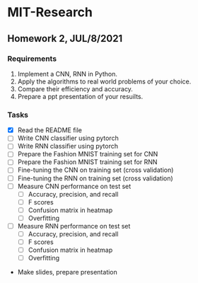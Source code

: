 # MIT-Research

## Homework 2, JUL/8/2021
### Requirements
1. Implement a CNN, RNN in Python.
2. Apply the algorithms to real world problems of your choice.
3. Compare their efficiency and accuracy.
4. Prepare a ppt presentation of your resuilts.

### Tasks
- [x] Read the README file
- [ ] Write CNN classifier using pytorch
- [ ] Write RNN classifier using pytorch
- [ ] Prepare the Fashion MNIST training set for CNN
- [ ] Prepare the Fashion MNIST training set for RNN
- [ ] Fine-tuning the CNN on training set (cross validation)
- [ ] Fine-tuning the RNN on training set (cross validation)
- [ ] Measure CNN performance on test set
    - [ ] Accuracy, precision, and recall
    - [ ] F scores
    - [ ] Confusion matrix in heatmap
    - [ ] Overfitting
- [ ] Measure RNN performance on test set
    - [ ] Accuracy, precision, and recall
    - [ ] F scores
    - [ ] Confusion matrix in heatmap
    - [ ] Overfitting
- Make slides, prepare presentation